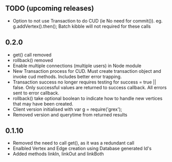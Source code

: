 ## TODO (upcoming releases)
- Option to not use Transaction to do CUD (ie No need for commit()). eg. g.addVertex().then(); Batch kibble will not required for these calls

## 0.2.0

 - get() call removed
 - rollback() removed
 - Enable multiple connections (multiple users) in Node module
 - New Transaction process for CUD. Must create transaction object and invoke cud methods. Includes better error trapping.
 - Transaction success no longer requires testing for success = true || false. Only successful values are returned to success callback. All errors sent to error callback.
 - rollback() take optional boolean to indicate how to handle new vertices that may have been created.
 - Client version initialised with var g = require('grex');
 - Removed version and querytime from returned results

## 0.1.10

 - Removed the need to call get(), as it was a redundant call
 - Enalbled Vertex and Edge creation using Database generated Id's
 - Added methods linkIn, linkOut and linkBoth

